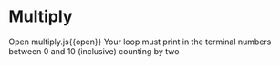 # Multiply

Open multiply.js{{open}}
Your loop must print in the terminal numbers between 0 and 10 (inclusive) counting by two 
